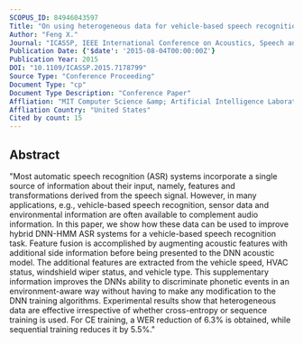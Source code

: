 ```yaml
---
SCOPUS_ID: 84946043597
Title: "On using heterogeneous data for vehicle-based speech recognition: A DNN-based approach"
Author: "Feng X."
Journal: "ICASSP, IEEE International Conference on Acoustics, Speech and Signal Processing - Proceedings"
Publication Date: {'$date': '2015-08-04T00:00:00Z'}
Publication Year: 2015
DOI: "10.1109/ICASSP.2015.7178799"
Source Type: "Conference Proceeding"
Document Type: "cp"
Document Type Description: "Conference Paper"
Affliation: "MIT Computer Science &amp; Artificial Intelligence Laboratory"
Affliation Country: "United States"
Cited by count: 15
---
```


## Abstract
"Most automatic speech recognition (ASR) systems incorporate a single source of information about their input, namely, features and transformations derived from the speech signal. However, in many applications, e.g., vehicle-based speech recognition, sensor data and environmental information are often available to complement audio information. In this paper, we show how these data can be used to improve hybrid DNN-HMM ASR systems for a vehicle-based speech recognition task. Feature fusion is accomplished by augmenting acoustic features with additional side information before being presented to the DNN acoustic model. The additional features are extracted from the vehicle speed, HVAC status, windshield wiper status, and vehicle type. This supplementary information improves the DNNs ability to discriminate phonetic events in an environment-aware way without having to make any modification to the DNN training algorithms. Experimental results show that heterogeneous data are effective irrespective of whether cross-entropy or sequence training is used. For CE training, a WER reduction of 6.3% is obtained, while sequential training reduces it by 5.5%."
